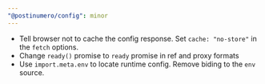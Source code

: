 ```yaml
---
"@postinumero/config": minor
---
```


- Tell browser not to cache the config response. Set `cache: "no-store"` in the `fetch` options.
- Change `ready()` promise to `ready` promise in ref and proxy formats
- Use `import.meta.env` to locate runtime config. Remove biding to the `env` source.

